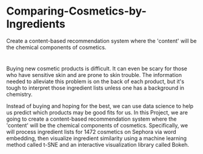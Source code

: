 # Comparing-Cosmetics-by-Ingredients
Create a content-based recommendation system where the 'content' will be the chemical components of cosmetics.
#
Buying new cosmetic products is difficult. It can even be scary for those who have sensitive skin and are prone to skin trouble. The information needed to alleviate this problem is on the back of each product, but it's tough to interpret those ingredient lists unless one has a background in chemistry.

Instead of buying and hoping for the best, we can use data science to help us predict which products may be good fits for us. In this Project, we are going to create a content-based recommendation system where the 'content' will be the chemical components of cosmetics. Specifically, we will process ingredient lists for 1472 cosmetics on Sephora via word embedding, then visualize ingredient similarity using a machine learning method called t-SNE and an interactive visualization library called Bokeh.
